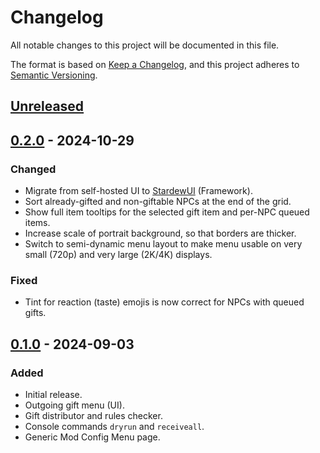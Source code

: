 # Changelog

All notable changes to this project will be documented in this file.

The format is based on [Keep a Changelog](https://keepachangelog.com/en/1.1.0/), and this project adheres to [Semantic Versioning](https://semver.org/spec/v2.0.0.html).

## [Unreleased]

## [0.2.0] - 2024-10-29

### Changed

- Migrate from self-hosted UI to [StardewUI](https://www.nexusmods.com/stardewvalley/mods/28870) (Framework).
- Sort already-gifted and non-giftable NPCs at the end of the grid.
- Show full item tooltips for the selected gift item and per-NPC queued items.
- Increase scale of portrait background, so that borders are thicker.
- Switch to semi-dynamic menu layout to make menu usable on very small (720p) and very large (2K/4K) displays.

### Fixed

- Tint for reaction (taste) emojis is now correct for NPCs with queued gifts.

## [0.1.0] - 2024-09-03

### Added

- Initial release.
- Outgoing gift menu (UI).
- Gift distributor and rules checker.
- Console commands `dryrun` and `receiveall`.
- Generic Mod Config Menu page.

[Unreleased]: https://github.com/focustense/StardewPenPals/compare/v0.2.0...HEAD
[0.2.0]: https://github.com/focustense/StardewPenPals/compare/v0.1.0...v0.2.0
[0.1.0]: https://github.com/focustense/StardewPenPals/tree/v0.1.0
